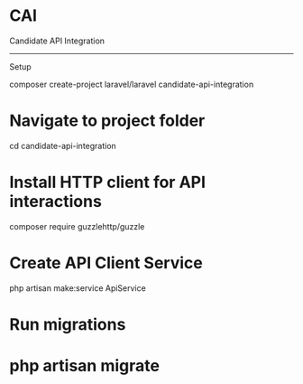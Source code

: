 # CAI
Candidate API Integration

--------------------------------------

Setup 

composer create-project laravel/laravel candidate-api-integration

# Navigate to project folder
cd candidate-api-integration

# Install HTTP client for API interactions
composer require guzzlehttp/guzzle

# Create API Client Service
php artisan make:service ApiService

# Run migrations
# php artisan migrate 


